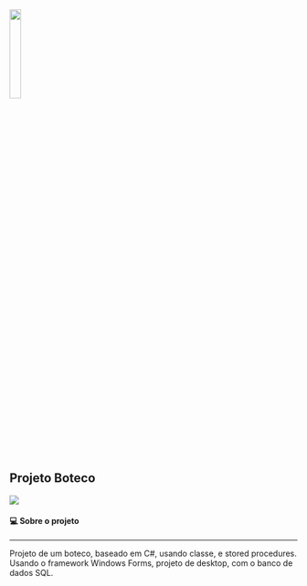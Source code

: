 <img src="https://user-images.githubusercontent.com/61523977/177602277-0cb2a53d-e415-4462-9244-e241e9f8ac3c.png" width="20%" heigth="20%">
<h2 align"center">Projeto Boteco</h1><img src="https://img.shields.io/github/stars/Amaral1973/multiplataforma?style=social"/>
<h4>💻 Sobre o projeto</h4>
<hr/>
Projeto de um boteco, baseado em C#, usando classe, e stored procedures. Usando o framework Windows Forms, projeto de desktop, com o banco de dados SQL.
